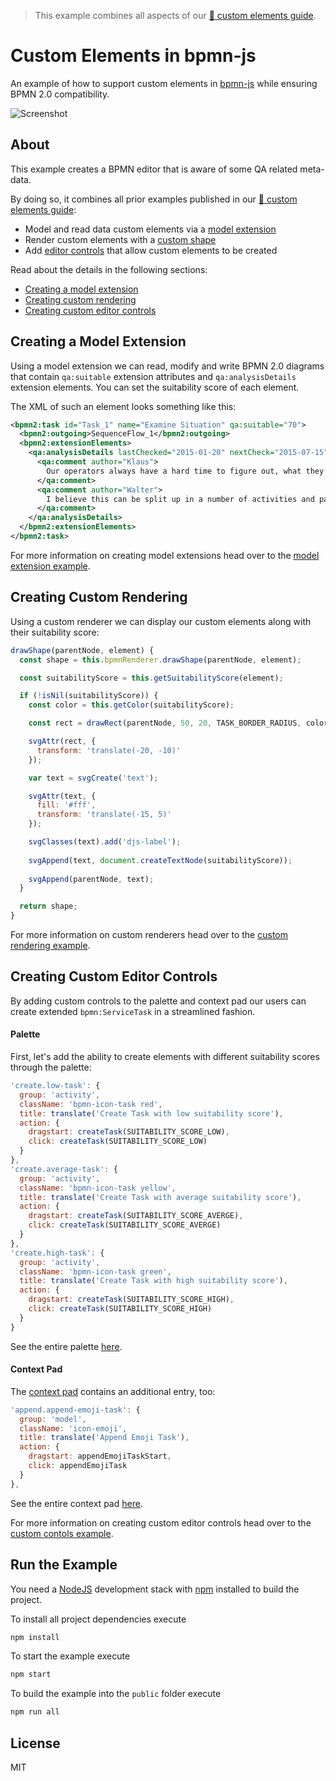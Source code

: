> This example combines all aspects of our [:notebook: custom elements guide](https://github.com/bpmn-io/bpmn-js-examples/tree/master/custom-elements).


# Custom Elements in bpmn-js

An example of how to support custom elements in [bpmn-js](https://github.com/bpmn-io/bpmn-js) while ensuring BPMN 2.0 compatibility.

![Screenshot](docs/screenshot.png)


## About

This example creates a BPMN editor that is aware of some QA related meta-data. 

By doing so, it combines all prior examples published in our [:notebook: custom elements guide](https://github.com/bpmn-io/bpmn-js-examples/tree/master/custom-elements):

* Model and read data custom elements via a [model extension](https://github.com/bpmn-io/bpmn-js-example-model-extension)
* Render custom elements with a [custom shape](https://github.com/bpmn-io/bpmn-js-example-custom-rendering)
* Add [editor controls](https://github.com/bpmn-io/bpmn-js-example-custom-controls) that allow custom elements to be created

Read about the details in the following sections:

* [Creating a model extension](#creating-a-model-extension)
* [Creating custom rendering](#creating-custom-rendering)
* [Creating custom editor controls](#creating-custom-editor-controls)


## Creating a Model Extension

Using a model extension we can read, modify and write BPMN 2.0 diagrams that contain `qa:suitable` extension attributes and `qa:analysisDetails` extension elements. You can set the suitability score of each element.

The XML of such an element looks something like this:

```xml
<bpmn2:task id="Task_1" name="Examine Situation" qa:suitable="70">
  <bpmn2:outgoing>SequenceFlow_1</bpmn2:outgoing>
  <bpmn2:extensionElements>
    <qa:analysisDetails lastChecked="2015-01-20" nextCheck="2015-07-15">
      <qa:comment author="Klaus">
        Our operators always have a hard time to figure out, what they need to do here.
      </qa:comment>
      <qa:comment author="Walter">
        I believe this can be split up in a number of activities and partly automated.
      </qa:comment>
    </qa:analysisDetails>
  </bpmn2:extensionElements>
</bpmn2:task>
```

For more information on creating model extensions head over to the [model extension example](https://github.com/bpmn-io/bpmn-js-example-model-extension).


## Creating Custom Rendering

Using a custom renderer we can display our custom elements along with their suitability score:

```javascript
drawShape(parentNode, element) {
  const shape = this.bpmnRenderer.drawShape(parentNode, element);

  const suitabilityScore = this.getSuitabilityScore(element);

  if (!isNil(suitabilityScore)) {
    const color = this.getColor(suitabilityScore);

    const rect = drawRect(parentNode, 50, 20, TASK_BORDER_RADIUS, color);

    svgAttr(rect, {
      transform: 'translate(-20, -10)'
    });

    var text = svgCreate('text'); 

    svgAttr(text, {
      fill: '#fff',
      transform: 'translate(-15, 5)'
    });

    svgClasses(text).add('djs-label'); 
  
    svgAppend(text, document.createTextNode(suitabilityScore)); 
  
    svgAppend(parentNode, text);
  }

  return shape;
}
```

For more information on custom renderers head over to the [custom rendering example](https://github.com/bpmn-io/bpmn-js-example-custom-rendering).


## Creating Custom Editor Controls

By adding custom controls to the palette and context pad our users can create extended `bpmn:ServiceTask` in a streamlined fashion.

#### Palette

First, let's add the ability to create elements with different suitability scores through the palette:

```javascript
'create.low-task': {
  group: 'activity',
  className: 'bpmn-icon-task red',
  title: translate('Create Task with low suitability score'),
  action: {
    dragstart: createTask(SUITABILITY_SCORE_LOW),
    click: createTask(SUITABILITY_SCORE_LOW)
  }
},
'create.average-task': {
  group: 'activity',
  className: 'bpmn-icon-task yellow',
  title: translate('Create Task with average suitability score'),
  action: {
    dragstart: createTask(SUITABILITY_SCORE_AVERGE),
    click: createTask(SUITABILITY_SCORE_AVERGE)
  }
},
'create.high-task': {
  group: 'activity',
  className: 'bpmn-icon-task green',
  title: translate('Create Task with high suitability score'),
  action: {
    dragstart: createTask(SUITABILITY_SCORE_HIGH),
    click: createTask(SUITABILITY_SCORE_HIGH)
  }
}
```

See the entire palette [here](app/custom/CustomPalette.js).

#### Context Pad

The [context pad](./app/emoji/EmojiContextPadProvider.js) contains an additional entry, too:

```javascript
'append.append-emoji-task': {
  group: 'model',
  className: 'icon-emoji',
  title: translate('Append Emoji Task'),
  action: {
    dragstart: appendEmojiTaskStart,
    click: appendEmojiTask
  }
},
```

See the entire context pad [here](app/custom/CustomContextPad.js).

For more information on creating custom editor controls head over to the [custom contols example](https://github.com/bpmn-io/bpmn-js-example-custom-controls).


## Run the Example

You need a [NodeJS](http://nodejs.org) development stack with [npm](https://npmjs.org) installed to build the project.

To install all project dependencies execute

```sh
npm install
```

To start the example execute

```sh
npm start
```

To build the example into the `public` folder execute

```sh
npm run all
```


## License

MIT
